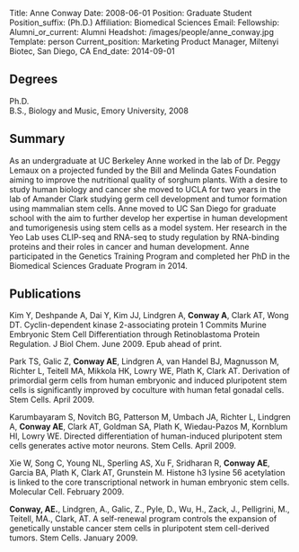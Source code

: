 Title: Anne Conway
Date: 2008-06-01
Position: Graduate Student
Position_suffix: (Ph.D.)
Affiliation: Biomedical Sciences
Email: 
Fellowship:
Alumni_or_current: Alumni
Headshot: /images/people/anne_conway.jpg
Template: person
Current_position: Marketing Product Manager, Miltenyi Biotec, San Diego, CA
End_date: 2014-09-01

<!-- Status: draft -->

## Degrees

Ph.D.<br>
B.S., Biology and Music, Emory University, 2008<br>

## Summary

As an undergraduate at UC Berkeley Anne worked in the lab of Dr. Peggy Lemaux on a projected funded by the Bill and Melinda Gates Foundation aiming to improve the nutritional quality of sorghum plants. With a desire to study human biology and cancer she moved to UCLA for two years in the lab of Amander Clark studying germ cell development and tumor formation using mammalian stem cells. Anne moved to UC San Diego for graduate school with the aim to further develop her expertise in human development and tumorigenesis using stem cells as a model system. Her research in the Yeo Lab uses CLIP-seq and RNA-seq to study regulation by RNA-binding proteins and their roles in cancer and human development. Anne participated in the Genetics Training Program and completed her PhD in the Biomedical Sciences Graduate Program in 2014.



## Publications
Kim Y, Deshpande A, Dai Y, Kim JJ, Lindgren A, **Conway A**, Clark AT, Wong DT.  Cyclin-dependent kinase 2-associating protein 1 Commits Murine Embryonic Stem Cell Differentiation through Retinoblastoma Protein Regulation. J Biol Chem. June 2009. Epub ahead of print.


Park TS, Galic Z, **Conway AE**, Lindgren A, van Handel BJ, Magnusson M, Richter L, Teitell MA, Mikkola HK, Lowry WE, Plath K, Clark AT. Derivation of primordial germ cells from human embryonic and induced pluripotent stem cells is significantly improved by coculture with human fetal gonadal cells. Stem Cells. April 2009.


Karumbayaram S, Novitch BG, Patterson M, Umbach JA, Richter L, Lindgren A, **Conway AE**, Clark AT, Goldman SA, Plath K, Wiedau-Pazos M, Kornblum HI, Lowry WE. Directed differentiation of human-induced pluripotent stem cells generates active motor neurons. Stem Cells. April 2009.


Xie W, Song C, Young NL, Sperling AS, Xu F, Sridharan R, **Conway AE**, Garcia BA, Plath K, Clark AT, Grunstein M. Histone h3 lysine 56 acetylation is linked to the core transcriptional network in human embryonic stem cells. Molecular Cell. February 2009.



**Conway, AE.**, Lindgren, A., Galic, Z., Pyle, D., Wu, H., Zack, J., Pelligrini, M., Teitell, MA., Clark, AT. A self-renewal program controls the expansion of genetically unstable cancer stem cells in pluripotent stem cell-derived tumors. Stem Cells. January 2009.
